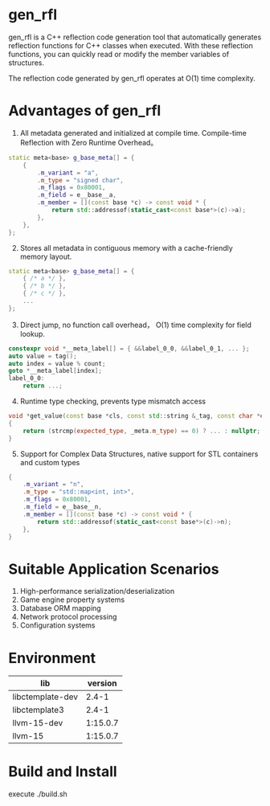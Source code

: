 # gen_rfl

gen_rfl is a C++ reflection code generation tool that automatically generates reflection functions for C++ classes when executed. With these reflection functions, you can quickly read or modify the member variables of structures.

The reflection code generated by gen_rfl operates at O(1) time complexity.

# Advantages of gen_rfl 

1. All metadata generated and initialized at compile time. Compile-time Reflection with Zero Runtime Overhead。
``` cpp
static meta<base> g_base_meta[] = {
    {
        .m_variant = "a",
        .m_type = "signed char",
        .m_flags = 0x80001,
        .m_field = e__base__a,
        .m_member = [](const base *c) -> const void * { 
            return std::addressof(static_cast<const base*>(c)->a);
        },
    },    
};
```

2. Stores all metadata in contiguous memory with a cache-friendly memory layout.
``` cpp
static meta<base> g_base_meta[] = {    
    { /* a */ },
    { /* b */ },
    { /* c */ }, 
    ...
};
```

3. Direct jump, no function call overhead， O(1) time complexity for field lookup.
``` cpp
constexpr void *__meta_label[] = { &&label_0_0, &&label_0_1, ... };
auto value = tag();
auto index = value % count;
goto *__meta_label[index];  
label_0_0:
    return ...;
```

4. Runtime type checking, prevents type mismatch access
``` cpp
void *get_value(const base *cls, const std::string &_tag, const char *expected_type)
{    
    return (strcmp(expected_type, _meta.m_type) == 0) ? ... : nullptr;
}
```


5. Support for Complex Data Structures, native support for STL containers and custom types
``` cpp
{
    .m_variant = "n",
    .m_type = "std::map<int, int>",
    .m_flags = 0x80001,
    .m_field = e__base__n,
    .m_member = [](const base *c) -> const void * { 
        return std::addressof(static_cast<const base*>(c)->n);
    },
}
```

# Suitable Application Scenarios
1. High-performance serialization/deserialization
2. Game engine property systems
3. Database ORM mapping
4. Network protocol processing
5. Configuration systems

# Environment

| lib              | version  |
| ---------------- | -------- |
| libctemplate-dev | 2.4-1    |
| libctemplate3    | 2.4-1    |
| llvm-15-dev      | 1:15.0.7 |
| llvm-15          | 1:15.0.7 |

# Build and Install

execute ./build.sh